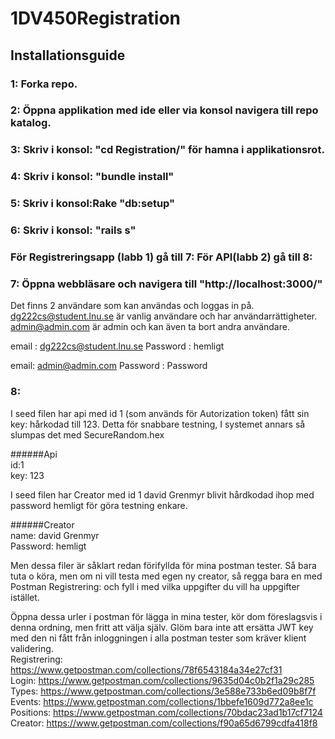 # 1DV450Registration


## Installationsguide

###  1: Forka repo.
###  2: Öppna applikation med ide eller via konsol navigera till repo katalog.
###  3: Skriv i konsol: "cd Registration/" för hamna i applikationsrot.
###  4: Skriv i konsol: "bundle install"
###  5: Skriv i konsol:Rake "db:setup"
###  6: Skriv i konsol: "rails s" 
### För Registreringsapp (labb 1) gå till 7: För API(labb 2) gå till 8:
###  7: Öppna webbläsare och navigera till "http://localhost:3000/"

Det finns 2 användare som kan användas och loggas in på. 
dg222cs@student.lnu.se är vanlig användare och har användarrättigheter.
admin@admin.com är admin och kan även ta bort andra användare.

email : dg222cs@student.lnu.se 
Password : hemligt

email: admin@admin.com
Password : Password

###  8:

I seed filen har api med id 1 (som används för Autorization token) fått sin key: hårkodad till 123. Detta för snabbare testning, I systemet annars så slumpas det med SecureRandom.hex

######Api   
id:1   
key: 123   

I seed filen har Creator med id 1 david Grenmyr blivit hårdkodad ihop med password hemligt för göra testning enkare.

######Creator   
name: david Grenmyr   
Password: hemligt  

Men dessa filer är såklart redan förifyllda för mina postman tester. Så bara tuta o köra, men om ni vill testa med egen ny creator, så regga bara en med Postman Registrering: och fyll i med vilka uppgifter du vill ha uppgifter istället. 

Öppna dessa urler i postman för lägga in mina tester, kör dom föreslagsvis i denna ordning, men fritt att välja själv.
Glöm bara inte att ersätta JWT key med den ni fått från inloggningen i alla postman tester som kräver klient validering.  
Registrering: https://www.getpostman.com/collections/78f6543184a34e27cf31  
Login: https://www.getpostman.com/collections/9635d04c0b2f1a29c285  
Types: https://www.getpostman.com/collections/3e588e733b6ed09b8f7f  
Events: https://www.getpostman.com/collections/1bbefe1609d772a8ee1c 
Positions: https://www.getpostman.com/collections/70bdac23ad1b17cf7124  
Creator: https://www.getpostman.com/collections/f90a65d6799cdfa418f8  




